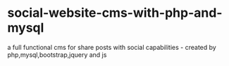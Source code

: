 # social-website-cms-with-php-and-mysql
a full functional cms for share posts with social capabilities - created by php,mysql,bootstrap,jquery and js
